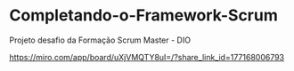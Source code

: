 # Completando-o-Framework-Scrum
Projeto desafio da Formação Scrum Master - DIO

https://miro.com/app/board/uXjVMQTY8uI=/?share_link_id=177168006793
